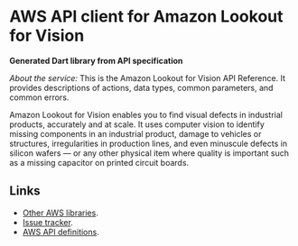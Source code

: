 # AWS API client for Amazon Lookout for Vision

**Generated Dart library from API specification**

*About the service:*
This is the Amazon Lookout for Vision API Reference. It provides
descriptions of actions, data types, common parameters, and common errors.

Amazon Lookout for Vision enables you to find visual defects in industrial
products, accurately and at scale. It uses computer vision to identify
missing components in an industrial product, damage to vehicles or
structures, irregularities in production lines, and even minuscule defects
in silicon wafers — or any other physical item where quality is important
such as a missing capacitor on printed circuit boards.

## Links

- [Other AWS libraries](https://github.com/agilord/aws_client/tree/master/generated).
- [Issue tracker](https://github.com/agilord/aws_client/issues).
- [AWS API definitions](https://github.com/aws/aws-sdk-js/tree/master/apis).
